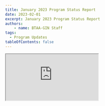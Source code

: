 ```yaml
---
title: January 2023 Program Status Report
date: 2023-02-01
excerpt: January 2023 Program Status Report
authors:
    - name: BTAA-GIN Staff
tags:
  - Program Updates
tableOfContents: false
---
```

<iframe
  class="slide-embed"
  src="https://docs.google.com/presentation/d/e/2PACX-1vTNxkmSpOiF5ZFeK2bzldnyXBkZNHS-2KiqleWq2czficuvB61V9mtjHEC9YaOREFxQcEJUh6x3i9CW/embed?start=false&loop=false&delayms=3000"
  allowfullscreen
  loading="lazy"
></iframe>



